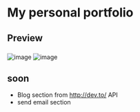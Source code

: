 # My personal portfolio

## Preview

### <dispositivo al cual pertenece el preview>

![image](https://user-images.githubusercontent.com/47426910/118234541-76a0a900-b461-11eb-8397-7b87d3460013.png)
![image](https://user-images.githubusercontent.com/47426910/118234673-abacfb80-b461-11eb-859e-f9e888627f8c.png)

## soon

- Blog section from http://dev.to/ API
- send email section
